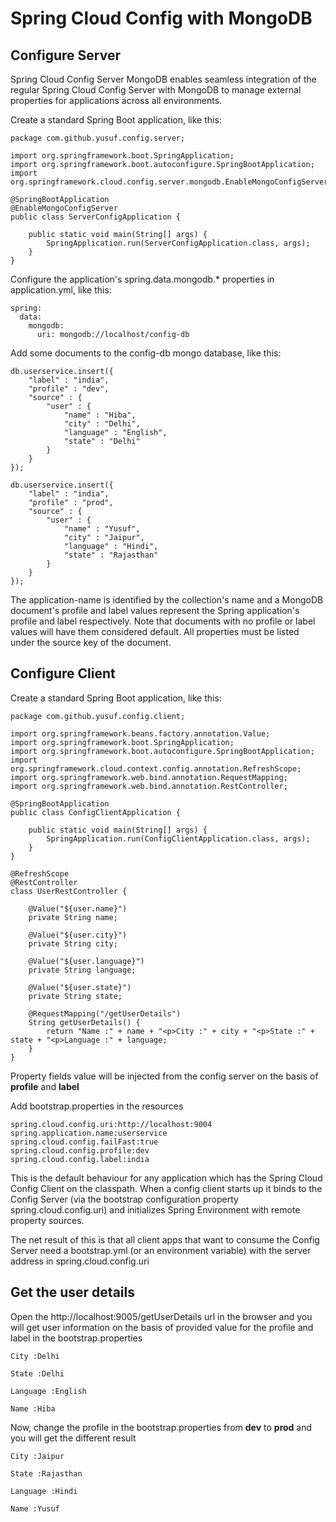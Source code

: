 # Spring Cloud Config with MongoDB
## Configure Server

Spring Cloud Config Server MongoDB enables seamless integration of the regular Spring Cloud Config Server with MongoDB to manage external properties for applications across all environments.

Create a standard Spring Boot application, like this:
```
package com.github.yusuf.config.server;

import org.springframework.boot.SpringApplication;
import org.springframework.boot.autoconfigure.SpringBootApplication;
import org.springframework.cloud.config.server.mongodb.EnableMongoConfigServer;

@SpringBootApplication
@EnableMongoConfigServer
public class ServerConfigApplication {

	public static void main(String[] args) {
		SpringApplication.run(ServerConfigApplication.class, args);
	}
}
```
Configure the application's spring.data.mongodb.* properties in application.yml, like this:
```
spring:
  data:
    mongodb:
      uri: mongodb://localhost/config-db
```
Add some documents to the config-db mongo database, like this:
```
db.userservice.insert({   
    "label" : "india",
    "profile" : "dev",
    "source" : {
        "user" : {
            "name" : "Hiba",
            "city" : "Delhi",
            "language" : "English",
            "state" : "Delhi"
        }
    }
});

db.userservice.insert({
    "label" : "india",
    "profile" : "prod",
    "source" : {
        "user" : {
            "name" : "Yusuf",
            "city" : "Jaipur",
            "language" : "Hindi",
            "state" : "Rajasthan"
        }
    }
});
```
The application-name is identified by the collection's name and a MongoDB document's profile and label values represent the Spring application's profile and label respectively. Note that documents with no profile or label values will have them considered default. All properties must be listed under the source key of the document.

## Configure Client

Create a standard Spring Boot application, like this:
```
package com.github.yusuf.config.client;

import org.springframework.beans.factory.annotation.Value;
import org.springframework.boot.SpringApplication;
import org.springframework.boot.autoconfigure.SpringBootApplication;
import org.springframework.cloud.context.config.annotation.RefreshScope;
import org.springframework.web.bind.annotation.RequestMapping;
import org.springframework.web.bind.annotation.RestController;

@SpringBootApplication
public class ConfigClientApplication {

	public static void main(String[] args) {
		SpringApplication.run(ConfigClientApplication.class, args);
	}
}

@RefreshScope
@RestController
class UserRestController {

	@Value("${user.name}")
	private String name;

	@Value("${user.city}")
	private String city;

	@Value("${user.language}")
	private String language;

	@Value("${user.state}")
	private String state;

	@RequestMapping("/getUserDetails")
	String getUserDetails() {
		return "Name :" + name + "<p>City :" + city + "<p>State :" + state + "<p>Language :" + language;
	}
}
```
Property fields value will be injected from the config server on the basis of **profile** and **label**

Add bootstrap.properties in the resources
```
spring.cloud.config.uri:http://localhost:9004
spring.application.name:userservice
spring.cloud.config.failFast:true
spring.cloud.config.profile:dev
spring.cloud.config.label:india
```
This is the default behaviour for any application which has the Spring Cloud Config Client on the classpath. When a config client starts up it binds to the Config Server (via the bootstrap configuration property spring.cloud.config.uri) and initializes Spring Environment with remote property sources.

The net result of this is that all client apps that want to consume the Config Server need a bootstrap.yml (or an environment variable) with the server address in spring.cloud.config.uri

## Get the user details

Open the http://localhost:9005/getUserDetails url in the browser and you will get user information on the basis of provided value for the profile and label in the bootstrap.properties

```
City :Delhi

State :Delhi

Language :English

Name :Hiba
```

Now, change the profile in the bootstrap.properties from **dev** to **prod** and you will get the different result
```
City :Jaipur

State :Rajasthan

Language :Hindi

Name :Yusuf
```
